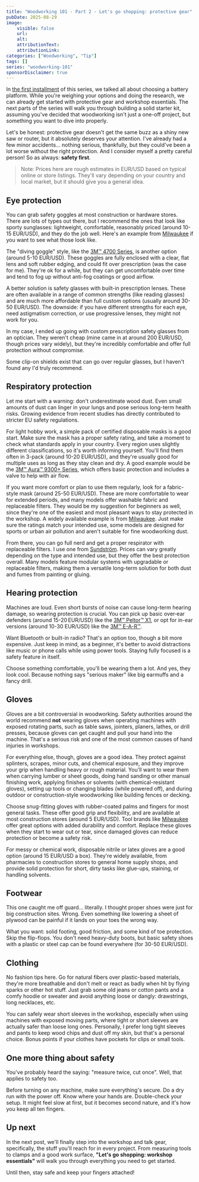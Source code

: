 ```yaml
---
title: "Woodworking 101 - Part 2 - Let's go shopping: protective gear"
pubDate: 2025-08-29
image:
    visible: false
    url:
    alt:
    attributionText:
    attributionLink:
categories: ["Woodworking", "Tip"]
tags: []
series: "woodworking-101"
sponsorDisclaimer: true
---
```


In [the first installment](/blog/woodworking-101-part1) of this series, we talked all about choosing a battery platform. While you're weighing your options and doing the research, we can already get started with protective gear and workshop essentials. The next parts of the series will walk you through building a solid starter kit, assuming you've decided that woodworking isn't just a one-off project, but something you want to dive into properly.

Let's be honest: protective gear doesn't get the same buzz as a shiny new saw or router, but it absolutely deserves your attention. I've already had a few minor accidents... nothing serious, thankfully, but they could've been a lot worse without the right protection. And I consider myself a pretty careful person! So as always: **safety first**.

> Note: Prices here are rough estimates in EUR/USD based on typical online or store listings. They'll vary depending on your country and local market, but it should give you a general idea.

## Eye protection

You can grab safety goggles at most construction or hardware stores. There are lots of types out there, but I recommend the ones that look like sporty sunglasses: lightweight, comfortable, reasonably priced (around 10-15 EUR/USD), and they do the job well. Here's an example from [Milwaukee](https://www.milwaukeetool.eu/en-eu/safety-glasses/safety-glasses/?variant=497199) if you want to see what those look like.

The "diving goggle" style, like the [3M™ 4700 Series](https://www.3m.co.uk/3M/en_GB/p/d/b00040546/), is another option (around 5-10 EUR/USD). These goggles are fully enclosed with a clear, flat lens and soft rubber edging, and could fit over prescription (was the case for me). They're ok for a while, but they can get uncomfortable over time and tend to fog up without anti-fog coatings or good airflow.

A better solution is safety glasses with built-in prescription lenses. These are often available in a range of common strengths (like reading glasses) and are much more affordable than full custom options (usually around 30-50 EUR/USD). The downside: if you have different strengths for each eye, need astigmatism correction, or use progressive lenses, they might not work for you.

In my case, I ended up going with custom prescription safety glasses from an optician. They weren't cheap (mine came in at around 200 EUR/USD, though prices vary widely), but they're incredibly comfortable and offer full protection without compromise.

Some clip-on shields exist that can go over regular glasses, but I haven't found any I'd truly recommend.

## Respiratory protection

Let me start with a warning: don't underestimate wood dust. Even small amounts of dust can linger in your lungs and pose serious long-term health risks. Growing evidence from recent studies has directly contributed to stricter EU safety regulations.

For light hobby work, a simple pack of certified disposable masks is a good start. Make sure the mask has a proper safety rating, and take a moment to check what standards apply in your country. Every region uses slightly different classifications, so it's worth informing yourself. You'll find them often in 3-pack (around 10-20 EUR/USD), and they're usually good for multiple uses as long as they stay clean and dry. A good example would be the [3M™ Aura™ 9300+ Series](https://www.3m.co.uk/3M/en_GB/p/d/b00037958/), which offers basic protection and includes a valve to help with air flow.

If you want more comfort or plan to use them regularly, look for a fabric-style mask (around 25-50 EUR/USD). These are more comfortable to wear for extended periods, and many models offer washable fabric and replaceable filters. They would be my suggestion for beginners as well, since they're one of the easiest and most pleasant ways to stay protected in the workshop. A widely available example is from [Milwaukee](https://www.milwaukeetool.eu/en-eu/performance-face-covering/performance-face-covering/). Just make sure the ratings match your intended use, some models are designed for sports or urban air pollution and aren't suitable for fine woodworking dust.

From there, you can go full nerd and get a proper respirator with replaceable filters. I use one from [Sundström](https://srsafety.com/en/product/sr-900-s-2). Prices can vary greatly depending on the type and intended use, but they offer the best protection overall. Many models feature modular systems with upgradable or replaceable filters, making them a versatile long-term solution for both dust and fumes from painting or gluing.

## Hearing protection

Machines are loud. Even short bursts of noise can cause long-term hearing damage, so wearing protection is crucial. You can pick up basic over‑ear defenders (around 15-20 EUR/USD) like the [3M™ Peltor™ X1](https://www.3m.co.uk/3M/en_GB/p/d/b00037377/), or opt for in-ear versions (around 10-30 EUR/USD) like the [3M™ E-A-R™](https://www.3m.co.uk/3M/en_GB/p/d/b00037716/).

Want Bluetooth or built-in radio? That's an option too, though a bit more expensive. Just keep in mind, as a beginner, it's better to avoid distractions like music or phone calls while using power tools. Staying fully focused is a safety feature in itself.

Choose something comfortable, you'll be wearing them a lot. And yes, they look cool. Because nothing says "serious maker" like big earmuffs and a fancy drill.

## Gloves

Gloves are a bit controversial in woodworking. Safety authorities around the world recommend **not** wearing gloves when operating machines with exposed rotating parts, such as table saws, jointers, planers, lathes, or drill presses, because gloves can get caught and pull your hand into the machine. That's a serious risk and one of the most common causes of hand injuries in workshops.

For everything else, though, gloves are a good idea. They protect against splinters, scrapes, minor cuts, and chemical exposure, and they improve your grip when handling heavy or rough material. You'll want to wear them when carrying lumber or sheet goods, doing hand sanding or other manual finishing work, applying finishes or solvents (with chemical-resistant gloves), setting up tools or changing blades (while powered off), and during outdoor or construction-style woodworking like building fences or decking.

Choose snug-fitting gloves with rubber-coated palms and fingers for most general tasks. These offer good grip and flexibility, and are available at most construction stores (around 5 EUR/USD). Tool brands like [Milwaukee](https://www.milwaukeetool.eu/en-eu/cut-a-gloves/cut-a-gloves/) offer great options with added durability and comfort. Replace these gloves when they start to wear out or tear, since damaged gloves can reduce protection or become a safety risk.

For messy or chemical work, disposable nitrile or latex gloves are a good option (around 15 EUR/USD a box). They're widely available, from pharmacies to construction stores to general home supply shops, and provide solid protection for short, dirty tasks like glue-ups, staining, or handling solvents.

## Footwear

This one caught me off guard... literally. I thought proper shoes were just for big construction sites. Wrong. Even something like lowering a sheet of plywood can be painful if it lands on your toes the wrong way.

What you want: solid footing, good friction, and some kind of toe protection. Skip the flip-flops. You don't need heavy-duty boots, but basic safety shoes with a plastic or steel cap can be found everywhere (for 30-50 EUR/USD).

## Clothing

No fashion tips here. Go for natural fibers over plastic-based materials, they're more breathable and don't melt or react as badly when hit by flying sparks or other hot stuff. Just grab some old jeans or cotton pants and a comfy hoodie or sweater and avoid anything loose or dangly: drawstrings, long necklaces, etc.

You can safely wear short sleeves in the workshop, especially when using machines with exposed moving parts, where tight or short sleeves are actually safer than loose long ones. Personally, I prefer long tight sleeves and pants to keep wood chips and dust off my skin, but that's a personal choice. Bonus points if your clothes have pockets for clips or small tools.

## One more thing about safety

You've probably heard the saying: "measure twice, cut once". Well, that applies to safety too.

Before turning on any machine, make sure everything's secure. Do a dry run with the power off. Know where your hands are. Double-check your setup. It might feel slow at first, but it becomes second nature, and it's how you keep all ten fingers.

## Up next

In the next post, we'll finally step into the workshop and talk gear, specifically, the stuff you'll reach for in every project. From measuring tools to clamps and a good work surface, **"Let's go shopping: workshop essentials"** will walk you through everything you need to get started.

Until then, stay safe and keep your fingers attached!
